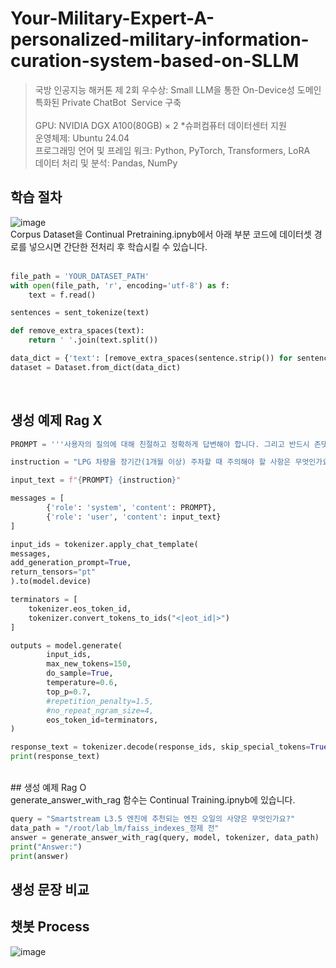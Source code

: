 # Your-Military-Expert-A-personalized-military-information-curation-system-based-on-SLLM
> 국방 인공지능 해커톤 제 2회 우수상: Small LLM을 통한 On-Device성 도메인 특화된 Private ChatBot  Service 구축<br/><br/>
> GPU: NVIDIA DGX A100(80GB) × 2    *슈퍼컴퓨터 데이터센터 지원  <br/>
> 운영체제: Ubuntu 24.04​ <br/>
> 프로그래밍 언어 및 프레임 워크: Python, PyTorch, Transformers​, LoRA <br/>
> 데이터 처리 및 분석: Pandas, NumPy​ 

## 학습 절차
![image](https://github.com/user-attachments/assets/da1c4bca-b94e-4856-9297-7bdb56d78d7c)  <br/> 
Corpus Dataset을 Continual Pretraining.ipnyb에서 아래 부분 코드에 데이터셋 경로를 넣으시면 간단한 전처리 후 학습시킬 수 있습니다. <br/>  <br/>

```python
file_path = 'YOUR_DATASET_PATH'
with open(file_path, 'r', encoding='utf-8') as f:
    text = f.read()

sentences = sent_tokenize(text)

def remove_extra_spaces(text):
    return ' '.join(text.split())

data_dict = {'text': [remove_extra_spaces(sentence.strip()) for sentence in sentences if sentence.strip()]}
dataset = Dataset.from_dict(data_dict)
``` 
<br/> 

## 생성 예제 Rag X <br/>

```python
PROMPT = '''사용자의 질의에 대해 친절하고 정확하게 답변해야 합니다. 그리고 반드시 존댓말을 사용해야 합니다.'''

instruction = "LPG 차량을 장기간(1개월 이상) 주차할 때 주의해야 할 사항은 무엇인가요?"

input_text = f"{PROMPT} {instruction}"

messages = [
        {'role': 'system', 'content': PROMPT},
        {'role': 'user', 'content': input_text}
]

input_ids = tokenizer.apply_chat_template(
messages,
add_generation_prompt=True,
return_tensors="pt"
).to(model.device)

terminators = [
    tokenizer.eos_token_id,
    tokenizer.convert_tokens_to_ids("<|eot_id|>")
]

outputs = model.generate(
        input_ids,
        max_new_tokens=150,
        do_sample=True,
        temperature=0.6,
        top_p=0.7,
        #repetition_penalty=1.5,
        #no_repeat_ngram_size=4,
        eos_token_id=terminators, 
)

response_text = tokenizer.decode(response_ids, skip_special_tokens=True)
print(response_text)
```
<br/>
## 생성 예제 Rag O <br/>
generate_answer_with_rag 함수는 Continual Training.ipnyb에 있습니다. <br/>

```python
query = "Smartstream L3.5 엔진에 추천되는 엔진 오일의 사양은 무엇인가요?"
data_path = "/root/lab_lm/faiss_indexes_정제 전"
answer = generate_answer_with_rag(query, model, tokenizer, data_path)
print("Answer:")
print(answer)
```

## 생성 문장 비교 <br/> 

## 챗봇 Process <br/> 
![image](https://github.com/user-attachments/assets/e3550c75-9b7e-4fef-bc76-5fed69978c76) <br/> 
